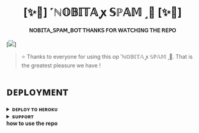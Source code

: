 <h1 align="center"><b>[✨🥀] ˹ℕ𝕆𝔹𝕀𝕋𝔸 ꭙ 𝕊ℙ𝔸𝕄 ˼🫧 [✨🥀]</b></h1>

<h4 align="center">𝖭𝖮𝖡𝖨𝖳𝖠_𝖲𝖯𝖠𝖬_𝖡𝖮𝖳 𝖳𝖧𝖠𝖭𝖪𝖲 𝖥𝖮𝖱 𝖶𝖠𝖳𝖢𝖧𝖨𝖭𝖦 𝖳𝖧𝖤 𝖱𝖤𝖯𝖮 </h4>

[<img src="https://telegra.ph/file/a2266a3a5d010292cc320.jpg"/>]

> ⭐️ Thanks to everyone for using this op ˹ℕ𝕆𝔹𝕀𝕋𝔸 ꭙ 𝕊ℙ𝔸𝕄 ˼🫧. That is the greatest pleasure we have !


# ᴅᴇᴘʟᴏʏᴍᴇɴᴛ


<details>
<summary><b>ᴅᴇᴘʟᴏʏ ᴛᴏ ʜᴇʀᴏᴋᴜ</b></summary>
<br>

[![Deploy](https://www.herokucdn.com/deploy/button.svg)](https://dashboard.heroku.com/new?template=https://github.com/NOBITA018/SPAMBOT/edit/main/README.md)

</details>


<details>
<summary><b>sᴜᴘᴘᴏʀᴛ</b></summary>
<br>

<a herf="https://t.me/+7_KPkFr0YWllMmZl"><img src="https://img.shields.io/badge/Join-Telegram%20Channel-red.svg?logo=Telegram"></a>

</details>
<summary><b>how to use the repo</b></summary>
<br>

<a herf="1 𝙵𝙸𝚁𝚂𝚃 𝚈𝚄𝚄 𝙹𝙾𝙸𝙽 𝚃𝙷𝙴 𝙶𝚁𝙾𝚄𝙿 🤗 2 𝚂𝙴𝙲𝙾𝙽𝙳 𝙵𝙾𝚁𝙺 𝚃𝙷𝙴 𝚁𝙴𝙿𝙾💕💫3 𝚃𝙷𝙸𝚁𝙳 𝙲𝙷𝙴𝙺 𝚃𝙷𝙴 𝙳𝙴𝙿𝙻𝙾𝚈 𝙱𝚄𝚃𝚃𝙾𝙽 𝙰𝙽𝙳 𝙴𝙳𝙸𝚃 𝚃𝙷𝙴 𝙳𝙴𝙿𝙻𝙾𝚈 𝙱𝚄𝚃𝚃𝙾𝙽.">
<a 𝙰𝙿𝙽𝙰 𝙻𝙰𝙶𝙰 𝙻𝙴𝙽𝙰 𝙱𝙰𝙷𝙸𝚈𝙰 𝙾𝚁 𝚄𝙽𝙺𝙸 𝙱𝙰𝙷𝙽𝙴𝙾 😂💕4 𝙵𝙾𝚄𝚁𝚃𝙷 𝚈𝙴 𝚂𝙰𝙱 𝚁𝙴𝙳𝙴𝙴𝙼.𝙼𝙳 𝙼𝙴 𝙷𝙴 👍🥀5 𝙵𝙸𝙵𝙴𝚃𝙷. 𝙵𝙸𝚁 𝙰𝙿𝙽𝙰 𝙲𝙷𝙰𝙽𝙶𝙴 𝙺𝙰𝚁𝙾 𝙰𝙶𝙰𝚁 𝚁𝙴𝙿𝙾 𝙴𝙳𝙸𝚃 𝙺𝙰𝚁𝚅𝙰𝙽𝙰 𝚈𝙰 𝚂𝙸𝙺𝙷𝙽𝙰 𝙷𝙾 𝚃𝙾 𝙳𝙼@BTW_AYU_0𝚃𝙷𝙰𝙽𝙺𝚂 𝙵𝙾𝚁 𝚆𝙰𝚃𝙲𝙷𝙸𝙽𝙶 𝙿𝙻𝚂 𝙹𝙾𝙸𝙽 𝚃𝙷𝙴 𝚂𝚄𝙿𝙿𝙾𝚁𝚃 𝙶𝚁𝙾𝚄𝙿 𝙿𝙻𝚂 🙏 🙏 🙏src="https://img.shields.io/badge/Join-Telegram%20Channel-red.svg?logo=Telegram">
</a>

</ditail>

